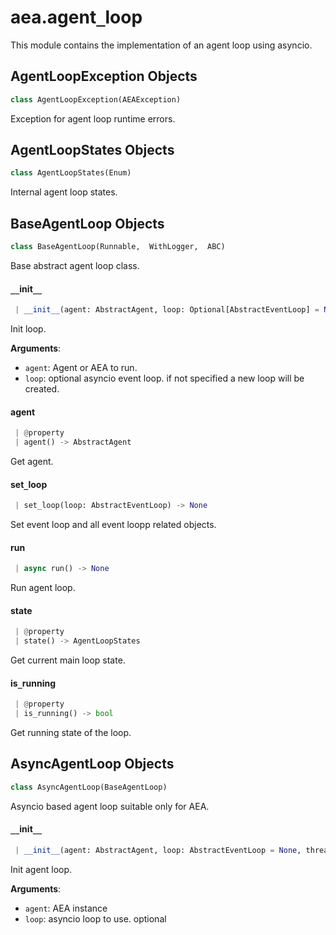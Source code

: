 <a name="aea.agent_loop"></a>
# aea.agent`_`loop

This module contains the implementation of an agent loop using asyncio.

<a name="aea.agent_loop.AgentLoopException"></a>
## AgentLoopException Objects

```python
class AgentLoopException(AEAException)
```

Exception for agent loop runtime errors.

<a name="aea.agent_loop.AgentLoopStates"></a>
## AgentLoopStates Objects

```python
class AgentLoopStates(Enum)
```

Internal agent loop states.

<a name="aea.agent_loop.BaseAgentLoop"></a>
## BaseAgentLoop Objects

```python
class BaseAgentLoop(Runnable,  WithLogger,  ABC)
```

Base abstract  agent loop class.

<a name="aea.agent_loop.BaseAgentLoop.__init__"></a>
#### `__`init`__`

```python
 | __init__(agent: AbstractAgent, loop: Optional[AbstractEventLoop] = None, threaded=False) -> None
```

Init loop.

**Arguments**:

- `agent`: Agent or AEA to run.
- `loop`: optional asyncio event loop. if not specified a new loop will be created.

<a name="aea.agent_loop.BaseAgentLoop.agent"></a>
#### agent

```python
 | @property
 | agent() -> AbstractAgent
```

Get agent.

<a name="aea.agent_loop.BaseAgentLoop.set_loop"></a>
#### set`_`loop

```python
 | set_loop(loop: AbstractEventLoop) -> None
```

Set event loop and all event loopp related objects.

<a name="aea.agent_loop.BaseAgentLoop.run"></a>
#### run

```python
 | async run() -> None
```

Run agent loop.

<a name="aea.agent_loop.BaseAgentLoop.state"></a>
#### state

```python
 | @property
 | state() -> AgentLoopStates
```

Get current main loop state.

<a name="aea.agent_loop.BaseAgentLoop.is_running"></a>
#### is`_`running

```python
 | @property
 | is_running() -> bool
```

Get running state of the loop.

<a name="aea.agent_loop.AsyncAgentLoop"></a>
## AsyncAgentLoop Objects

```python
class AsyncAgentLoop(BaseAgentLoop)
```

Asyncio based agent loop suitable only for AEA.

<a name="aea.agent_loop.AsyncAgentLoop.__init__"></a>
#### `__`init`__`

```python
 | __init__(agent: AbstractAgent, loop: AbstractEventLoop = None, threaded=False)
```

Init agent loop.

**Arguments**:

- `agent`: AEA instance
- `loop`: asyncio loop to use. optional

